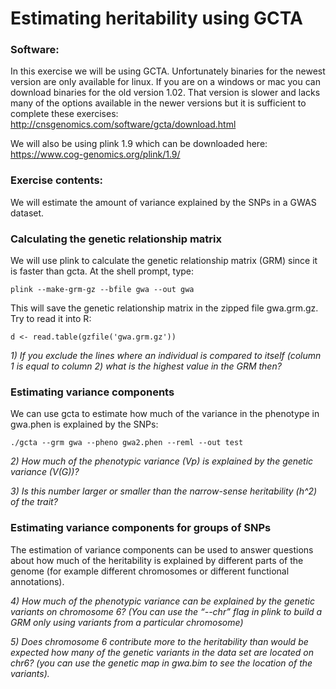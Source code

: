 # Estimating heritability using GCTA

### Software:

In this exercise we will be using GCTA. Unfortunately binaries for the newest version are only available for linux. If you are on a windows or mac you can download binaries for the old version 1.02. That version is slower and lacks many of the options available in the newer versions but it is sufficient to complete these exercises:
http://cnsgenomics.com/software/gcta/download.html

We will also be using plink 1.9 which can be downloaded here:
https://www.cog-genomics.org/plink/1.9/

### Exercise contents:

We will estimate the amount of variance explained by the SNPs in a GWAS dataset.

### Calculating the genetic relationship matrix

We will use plink to calculate the genetic relationship matrix (GRM) since it is faster than gcta. At the shell prompt, type:

```
plink --make-grm-gz --bfile gwa --out gwa
```

 This will save the genetic relationship matrix in the zipped file gwa.grm.gz. Try to read it into R:

```
d <- read.table(gzfile('gwa.grm.gz'))
```

*1) If you exclude the lines where an individual is compared to itself (column 1 is equal to column 2) what is the highest value in the GRM then?*

### Estimating variance components

We can use gcta to estimate how much of the variance in the phenotype in gwa.phen is explained by the SNPs:

```
./gcta --grm gwa --pheno gwa2.phen --reml --out test
```

*2) How much of the phenotypic variance (Vp) is explained by the genetic variance (V(G))?*

*3) Is this number larger or smaller than the narrow-sense heritability (h^2) of the trait?*

### Estimating variance components for groups of SNPs

The estimation of variance components can be used to answer questions about how much of the heritability is explained by different parts of the genome (for example different chromosomes or different functional annotations).

 *4) How much of the phenotypic variance can be explained by the genetic variants on chromosome 6? (You can use the “--chr” flag in plink to build a GRM only using variants from a particular chromosome)*

*5) Does chromosome 6 contribute more to the heritability than would be expected how many of the genetic variants in the data set are located on chr6? (you can use the genetic map in gwa.bim to see the location of the variants).*
